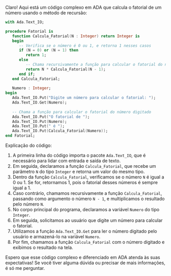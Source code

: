 Claro! Aqui está um código complexo em ADA que calcula o fatorial de um número usando o método de recursão:

```ada
with Ada.Text_IO;

procedure Fatorial is
   function Calcula_Fatorial(N : Integer) return Integer is
   begin
      -- Verifica se o número é 0 ou 1, e retorna 1 nesses casos
      if (N = 0) or (N = 1) then
         return 1;
      else
         -- Chama recursivamente a função para calcular o fatorial do número anterior
         return N * Calcula_Fatorial(N - 1);
      end if;
   end Calcula_Fatorial;
   
   Numero : Integer;
begin
   Ada.Text_IO.Put("Digite um número para calcular o fatorial: ");
   Ada.Text_IO.Get(Numero);
   
   -- Chama a função para calcular o fatorial do número digitado
   Ada.Text_IO.Put("O fatorial de ");
   Ada.Text_IO.Put(Numero);
   Ada.Text_IO.Put(" é ");
   Ada.Text_IO.Put(Calcula_Fatorial(Numero));
end Fatorial;
```

Explicação do código:

1. A primeira linha do código importa o pacote `Ada.Text_IO`, que é necessário para lidar com entrada e saída de texto.
2. Em seguida, declaramos a função `Calcula_Fatorial`, que recebe um parâmetro `N` do tipo `Integer` e retorna um valor do mesmo tipo.
3. Dentro da função `Calcula_Fatorial`, verificamos se o número `N` é igual a 0 ou 1. Se for, retornamos 1, pois o fatorial desses números é sempre igual a 1.
4. Caso contrário, chamamos recursivamente a função `Calcula_Fatorial`, passando como argumento o número `N - 1`, e multiplicamos o resultado pelo número `N`.
5. No corpo principal do programa, declaramos a variável `Numero` do tipo `Integer`.
6. Em seguida, solicitamos ao usuário que digite um número para calcular o fatorial.
7. Utilizamos a função `Ada.Text_IO.Get` para ler o número digitado pelo usuário e armazená-lo na variável `Numero`.
8. Por fim, chamamos a função `Calcula_Fatorial` com o número digitado e exibimos o resultado na tela.

Espero que esse código complexo e diferenciado em ADA atenda às suas expectativas! Se você tiver alguma dúvida ou precisar de mais informações, é só me perguntar.